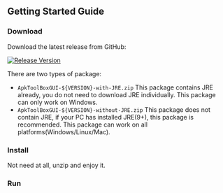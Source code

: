 ## Getting Started Guide

### Download

Download the latest release from GitHub:

[![Release Version](https://img.shields.io/github/v/release/jiangxincode/ApkToolBoxGUI?include_prereleases&sort=semver)](https://github.com/jiangxincode/ApkToolBoxGUI/releases/latest)

There are two types of package:

* `ApkToolBoxGUI-${VERSION}-with-JRE.zip` This package contains JRE already, you do not need to download JRE individually. This package can only work on Windows.
* `ApkToolBoxGUI-${VERSION}-without-JRE.zip` This package does not contain JRE, if your PC has installed JRE(9+), this package is recommended. This package can work on all platforms(Windows/Linux/Mac).

### Install

Not need at all, unzip and enjoy it.

### Run
